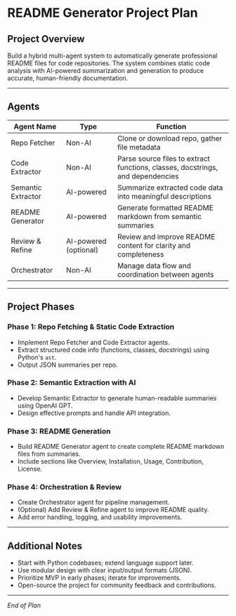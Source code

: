 # README Generator Project Plan

## Project Overview
Build a hybrid multi-agent system to automatically generate professional README files for code repositories. The system combines static code analysis with AI-powered summarization and generation to produce accurate, human-friendly documentation.

---

## Agents

| Agent Name          | Type       | Function                                      |
|---------------------|------------|-----------------------------------------------|
| Repo Fetcher        | Non-AI     | Clone or download repo, gather file metadata  |
| Code Extractor      | Non-AI     | Parse source files to extract functions, classes, docstrings, and dependencies |
| Semantic Extractor  | AI-powered | Summarize extracted code data into meaningful descriptions |
| README Generator    | AI-powered | Generate formatted README markdown from semantic summaries |
| Review & Refine     | AI-powered (optional) | Review and improve README content for clarity and completeness |
| Orchestrator        | Non-AI     | Manage data flow and coordination between agents |

---

## Project Phases

### Phase 1: Repo Fetching & Static Code Extraction
- Implement Repo Fetcher and Code Extractor agents.
- Extract structured code info (functions, classes, docstrings) using Python's `ast`.
- Output JSON summaries per repo.

### Phase 2: Semantic Extraction with AI
- Develop Semantic Extractor to generate human-readable summaries using OpenAI GPT.
- Design effective prompts and handle API integration.

### Phase 3: README Generation
- Build README Generator agent to create complete README markdown files from summaries.
- Include sections like Overview, Installation, Usage, Contribution, License.

### Phase 4: Orchestration & Review
- Create Orchestrator agent for pipeline management.
- (Optional) Add Review & Refine agent to improve README quality.
- Add error handling, logging, and usability improvements.

---

## Additional Notes
- Start with Python codebases; extend language support later.
- Use modular design with clear input/output formats (JSON).
- Prioritize MVP in early phases; iterate for improvements.
- Open-source the project for community feedback and contributions.

---

*End of Plan*
